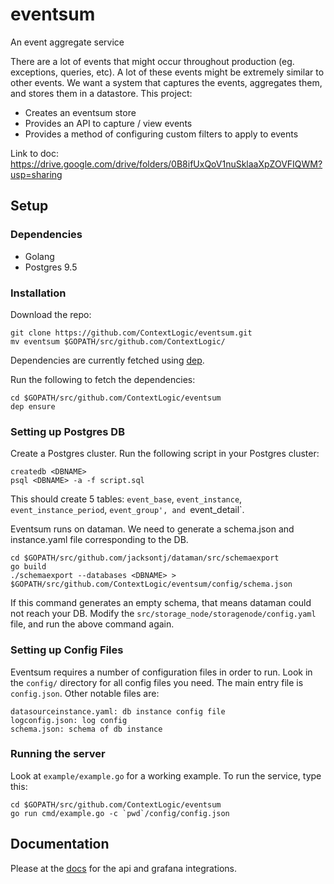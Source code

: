 # eventsum
An event aggregate service 

There are a lot of events that might occur throughout production (eg. exceptions, queries, etc). A lot of these events might be extremely similar to other events. We want a system that captures the events, aggregates them, and stores them in a datastore. This project: 

- Creates an eventsum store
- Provides an API to capture / view events 
- Provides a method of configuring custom filters to apply to events

Link to doc: https://drive.google.com/drive/folders/0B8ifUxQoV1nuSklaaXpZOVFIQWM?usp=sharing


## Setup 
### Dependencies
- Golang 
- Postgres 9.5

### Installation
Download the repo: 
```
git clone https://github.com/ContextLogic/eventsum.git
mv eventsum $GOPATH/src/github.com/ContextLogic/
```

Dependencies are currently fetched using [dep](https://github.com/golang/dep).

Run the following to fetch the dependencies: 
```
cd $GOPATH/src/github.com/ContextLogic/eventsum
dep ensure
```
### Setting up Postgres DB
Create a Postgres cluster. Run the following script in your Postgres cluster: 
```
createdb <DBNAME>
psql <DBNAME> -a -f script.sql
```
This should create 5 tables: `event_base`, `event_instance`, `event_instance_period`, `event_group', and `event_detail`. 

Eventsum runs on dataman. We need to generate a schema.json and instance.yaml file corresponding to the DB. 
```
cd $GOPATH/src/github.com/jacksontj/dataman/src/schemaexport
go build 
./schemaexport --databases <DBNAME> > $GOPATH/src/github.com/ContextLogic/eventsum/config/schema.json
```
If this command generates an empty schema, that means dataman could not reach your DB. Modify the `src/storage_node/storagenode/config.yaml` file, and run the above command again. 

### Setting up Config Files
Eventsum requires a number of configuration files in order to run. Look in the `config/` directory for all config files you need. The main entry file is `config.json`. Other notable files are: 
```
datasourceinstance.yaml: db instance config file
logconfig.json: log config
schema.json: schema of db instance
```

### Running the server
Look at `example/example.go` for a working example. To run the service, type this:
```
cd $GOPATH/src/github.com/ContextLogic/eventsum
go run cmd/example.go -c `pwd`/config/config.json
```

## Documentation
Please at the [docs](/docs) for the api and grafana integrations. 
